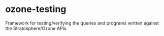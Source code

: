 ozone-testing
=============

Framework for testing/verifying the queries and programs written against the Stratosphere/Ozone APIs.

